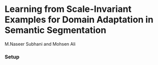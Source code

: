 # Learning from Scale-Invariant Examples for Domain Adaptation in Semantic Segmentation
M.Naseer Subhani and Mohsen Ali


### Setup
